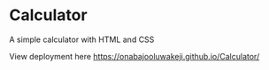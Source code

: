 # Calculator
 A simple calculator with HTML and CSS

View deployment here https://onabajooluwakeji.github.io/Calculator/
